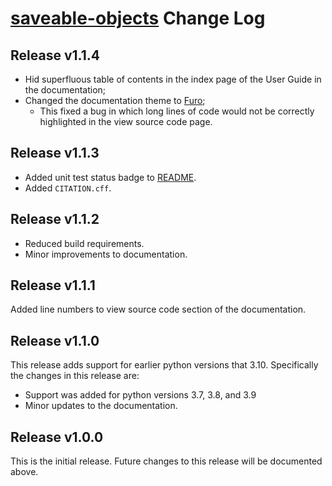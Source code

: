 # [saveable-objects](README.md) Change Log

## Release v1.1.4

- Hid superfluous table of contents in the index page of the User Guide in the documentation;
- Changed the documentation theme to [Furo](https://github.com/pradyunsg/furo);
    - This fixed a bug in which long lines of code would not be correctly
    highlighted in the view source code page.

## Release v1.1.3

- Added unit test status badge to [README](README.md).
- Added ``CITATION.cff``.

## Release v1.1.2

- Reduced build requirements.
- Minor improvements to documentation.

## Release v1.1.1

Added line numbers to view source code section of the documentation. 

## Release v1.1.0

This release adds support for earlier python versions that 3.10. Specifically the changes in this release are:
- Support was added for python versions 3.7, 3.8, and 3.9
- Minor updates to the documentation.

## Release v1.0.0

This is the initial release. Future changes to this release will be documented
above.
